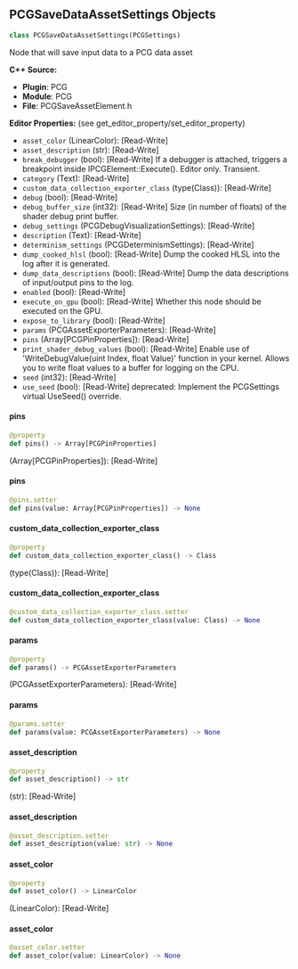 ## PCGSaveDataAssetSettings Objects

```python
class PCGSaveDataAssetSettings(PCGSettings)
```

Node that will save input data to a PCG data asset

**C++ Source:**

- **Plugin**: PCG
- **Module**: PCG
- **File**: PCGSaveAssetElement.h

**Editor Properties:** (see get_editor_property/set_editor_property)

- ``asset_color`` (LinearColor):  [Read-Write]
- ``asset_description`` (str):  [Read-Write]
- ``break_debugger`` (bool):  [Read-Write] If a debugger is attached, triggers a breakpoint inside IPCGElement::Execute(). Editor only. Transient.
- ``category`` (Text):  [Read-Write]
- ``custom_data_collection_exporter_class`` (type(Class)):  [Read-Write]
- ``debug`` (bool):  [Read-Write]
- ``debug_buffer_size`` (int32):  [Read-Write] Size (in number of floats) of the shader debug print buffer.
- ``debug_settings`` (PCGDebugVisualizationSettings):  [Read-Write]
- ``description`` (Text):  [Read-Write]
- ``determinism_settings`` (PCGDeterminismSettings):  [Read-Write]
- ``dump_cooked_hlsl`` (bool):  [Read-Write] Dump the cooked HLSL into the log after it is generated.
- ``dump_data_descriptions`` (bool):  [Read-Write] Dump the data descriptions of input/output pins to the log.
- ``enabled`` (bool):  [Read-Write]
- ``execute_on_gpu`` (bool):  [Read-Write] Whether this node should be executed on the GPU.
- ``expose_to_library`` (bool):  [Read-Write]
- ``params`` (PCGAssetExporterParameters):  [Read-Write]
- ``pins`` (Array[PCGPinProperties]):  [Read-Write]
- ``print_shader_debug_values`` (bool):  [Read-Write] Enable use of 'WriteDebugValue(uint Index, float Value)' function in your kernel. Allows you to write float values to a buffer for logging on the CPU.
- ``seed`` (int32):  [Read-Write]
- ``use_seed`` (bool):  [Read-Write]
  deprecated: Implement the PCGSettings virtual UseSeed() override.

<a id="unreal.PCGSaveDataAssetSettings.pins"></a>

#### pins

```python
@property
def pins() -> Array[PCGPinProperties]
```

(Array[PCGPinProperties]):  [Read-Write]

<a id="unreal.PCGSaveDataAssetSettings.pins"></a>

#### pins

```python
@pins.setter
def pins(value: Array[PCGPinProperties]) -> None
```

<a id="unreal.PCGSaveDataAssetSettings.custom_data_collection_exporter_class"></a>

#### custom_data_collection_exporter_class

```python
@property
def custom_data_collection_exporter_class() -> Class
```

(type(Class)):  [Read-Write]

<a id="unreal.PCGSaveDataAssetSettings.custom_data_collection_exporter_class"></a>

#### custom_data_collection_exporter_class

```python
@custom_data_collection_exporter_class.setter
def custom_data_collection_exporter_class(value: Class) -> None
```

<a id="unreal.PCGSaveDataAssetSettings.params"></a>

#### params

```python
@property
def params() -> PCGAssetExporterParameters
```

(PCGAssetExporterParameters):  [Read-Write]

<a id="unreal.PCGSaveDataAssetSettings.params"></a>

#### params

```python
@params.setter
def params(value: PCGAssetExporterParameters) -> None
```

<a id="unreal.PCGSaveDataAssetSettings.asset_description"></a>

#### asset_description

```python
@property
def asset_description() -> str
```

(str):  [Read-Write]

<a id="unreal.PCGSaveDataAssetSettings.asset_description"></a>

#### asset_description

```python
@asset_description.setter
def asset_description(value: str) -> None
```

<a id="unreal.PCGSaveDataAssetSettings.asset_color"></a>

#### asset_color

```python
@property
def asset_color() -> LinearColor
```

(LinearColor):  [Read-Write]

<a id="unreal.PCGSaveDataAssetSettings.asset_color"></a>

#### asset_color

```python
@asset_color.setter
def asset_color(value: LinearColor) -> None
```

<a id="unreal.PCGSchedulingPolicyBase"></a>